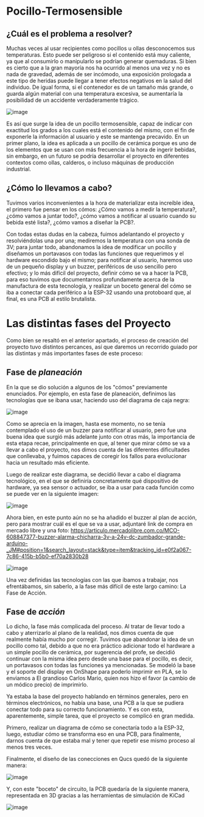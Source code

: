# Pocillo-Termosensible

## ¿Cuál es el problema a resolver?

Muchas veces al usar recipientes como pocillos u ollas desconocemos sus temperaturas. Esto puede ser peligroso si el contenido está muy caliente, ya que al consumirlo o manipularlo se podrían generar quemaduras. Si bien es cierto que a la gran mayoría nos ha ocurrido al menos una vez y no es nada de gravedad, además de ser incómodo, una exposición prologada a este tipo de heridas puede llegar a tener efectos negativos en la salud del individuo. De igual forma, si el contenedor es de un tamaño más grande, o  guarda algún material con una temperatura excesiva, se aumentaría la posibilidad de un accidente verdaderamente trágico. 

![image](https://github.com/NicolasSanchez09/Pocillo-Termosensible/assets/145717659/ec917255-da52-4e00-8b6f-727df27eb7c4)


Es así que surge la idea de un pocillo termosensible, capaz de indicar con exactitud los grados a los cuales está el contenido del mismo, con el fin de exponerle la información al usuario y este se mantenga precavido. En un primer plano, la idea es aplicada a un pocillo de cerámica porque es uno de los elementos que se usan con más frecuencia a la hora de ingerir bebidas, sin embargo, en un futuro se podría desarrollar el proyecto en diferentes contextos como ollas, calderos, o incluso máquinas de producción industrial.

## ¿Cómo lo llevamos a cabo?

Tuvimos varios inconvenientes a la hora de materializar esta increíble idea, el primero fue pensar en los cómos: ¿Cómo vamos a medir la temperatura?, ¿cómo vamos a juntar todo?, ¿cómo vamos a notificar al usuario cuando su bebida esté lista?, ¿cómo vamos a diseñar la PCB?.

Con todas estas dudas en la cabeza, fuimos adelantando el proyecto y resolviéndolas una por una; mediremos la temperatura con una sonda de 3V; para juntar todo, abandonamos la idea de modificar un pocillo y diseñamos un portavasos con todas las funciones que requerimos y el hardware escondido bajo el mismo; para notificar al usuario, haremos uso de un pequeño display y un buzzer, periféricos de uso sencillo pero efectivo; y lo más difícil del proyecto, definir cómo se va a hacer la PCB, para eso tuvimos que documentarnos profundamente acerca de la manufactura de esta tecnología, y realizar un boceto general del cómo se iba a conectar cada periférico a la ESP-32 usando una protoboard que, al final, es una PCB al estilo brutalista.

# Las distintas fases del Proyecto

Como bien se resaltó en el anterior apartado, el proceso de creación del proyecto tuvo distintos percances, así que daremos un recorrido guiado por las distintas y más importantes fases de este proceso: 

## Fase de *planeación*

En la que se dio solución a algunos de los "cómos" previamente enunciados. Por ejemplo, en esta fase de planeación, definimos las tecnologías que se ibana usar, haciendo uso del diagrama de caja negra:

![image](https://github.com/NicolasSanchez09/Pocillo-Termosensible/assets/145825532/53749662-557d-44ff-9393-fc735cfd4337)

Como se aprecia en la imagen, hasta ese momento, no se tenía contemplado el uso de un buzzer para notificar al usuario, pero fue una buena idea que surgió más adelante junto con otras más, la importancia de esta etapa recae, principalmente en que, al tener que mirar cómo se va a llevar a cabo el proyecto, nos dimos cuenta de las diferentes dificultades que conllevaba, y fuimos capaces de coregir los fallos para evolucionar hacia un resultado más eficiente.

Luego de realizar este diagrama, se decidió llevar a cabo el diagrama tecnológico, en el que se definiría concretamente qué dispositivo de hardware, ya sea sensor o actuador, se iba a usar para cada función como se puede ver en la siguiente imagen:

![image](https://github.com/NicolasSanchez09/Pocillo-Termosensible/assets/145825532/5ad2268b-6cde-450f-bfbe-822f1ad6d677)

Ahora bien, en este punto aún no se ha añadido el buzzer al plan de acción, pero para mostrar cuál es el que se va a usar, adjuntaré link de compra en mercado libre y una foto: https://articulo.mercadolibre.com.co/MCO-608847377-buzzer-alarma-chicharra-3v-a-24v-dc-zumbador-grande-arduino-_JM#position=1&search_layout=stack&type=item&tracking_id=e0f2a067-7c86-415b-b5b0-ef70a2830b28

![image](https://github.com/NicolasSanchez09/Pocillo-Termosensible/assets/145825532/1673b827-4085-4ac0-b9c4-7491be77eac8)

Una vez definidas las tecnologías con las que íbamos a trabajar, nos efrentábamos, sin saberlo, a la fase más difícil de este largo camino: La Fase de Acción.

## Fase de *acción*

Lo dicho, la fase más complicada del proceso. Al tratar de llevar todo a cabo y aterrizarlo al plano de la realidad, nos dimos cuenta de que realmente había mucho por corregir. Tuvimos que abandonar la idea de un pocillo como tal, debido a que no era práctico adicionar todo el hardware a un simple pocillo de cerámica, por sugerencia del profe, se decidió continuar con la misma idea pero desde una base para el pocillo, es decir, un portavasos con todas las funciones ya mencionadas. Se modeló la base y el soporte del display en OnShape para poderlo imprimir en PLA, se lo enviamos a El grandioso Carlos Mario, quien nos hizo el favor (a cambio de un módico precio) de imprimirlo. 

Ya estaba la base del proyecto hablando en términos generales, pero en términos electrónicos, no había una base, una PCB a la que se pudiera conectar todo para su correcto funcionamiento. Y es con esta, aparentemente, simple tarea, que el proyecto se complicó en gran medida.

Primero, realizar un diagrama de cómo se conectaría todo a la ESP-32, luego, estudiar cómo se transforma eso en una PCB, para finalmente, darnos cuenta de que estaba mal y tener que repetir ese mismo proceso al menos tres veces.

Finalmente, el diseño de las conecciones en Qucs quedó de la siguiente manera: 

![image](https://github.com/NicolasSanchez09/Pocillo-Termosensible/assets/145825532/3799e650-d350-49ad-aabc-8187ab5e34b6)

Y, con este "boceto" de circuito, la PCB quedaría de la siguiente manera, representada en 3D gracias a las herramientas de simulación de KiCad

![image](https://github.com/NicolasSanchez09/Pocillo-Termosensible/assets/145825532/59dbe784-b218-462a-b49f-ce4cf3d5b38d)


